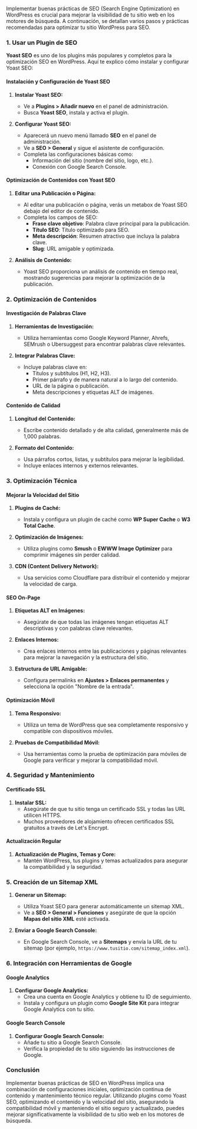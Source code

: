 Implementar buenas prácticas de SEO (Search Engine Optimization) en WordPress es crucial para mejorar la visibilidad de tu sitio web en los motores de búsqueda. A continuación, se detallan varios pasos y prácticas recomendadas para optimizar tu sitio WordPress para SEO.

### **1. Usar un Plugin de SEO**

**Yoast SEO** es uno de los plugins más populares y completos para la optimización SEO en WordPress. Aquí te explico cómo instalar y configurar Yoast SEO:

#### **Instalación y Configuración de Yoast SEO**

1. **Instalar Yoast SEO:**
   - Ve a **Plugins > Añadir nuevo** en el panel de administración.
   - Busca **Yoast SEO**, instala y activa el plugin.

2. **Configurar Yoast SEO:**
   - Aparecerá un nuevo menú llamado **SEO** en el panel de administración.
   - Ve a **SEO > General** y sigue el asistente de configuración.
   - Completa las configuraciones básicas como:
     - Información del sitio (nombre del sitio, logo, etc.).
     - Conexión con Google Search Console.

#### **Optimización de Contenidos con Yoast SEO**

1. **Editar una Publicación o Página:**
   - Al editar una publicación o página, verás un metabox de Yoast SEO debajo del editor de contenido.
   - Completa los campos de SEO:
     - **Frase clave objetivo**: Palabra clave principal para la publicación.
     - **Título SEO**: Título optimizado para SEO.
     - **Meta descripción**: Resumen atractivo que incluya la palabra clave.
     - **Slug**: URL amigable y optimizada.

2. **Análisis de Contenido:**
   - Yoast SEO proporciona un análisis de contenido en tiempo real, mostrando sugerencias para mejorar la optimización de la publicación.

### **2. Optimización de Contenidos**

#### **Investigación de Palabras Clave**

1. **Herramientas de Investigación:**
   - Utiliza herramientas como Google Keyword Planner, Ahrefs, SEMrush o Ubersuggest para encontrar palabras clave relevantes.
   
2. **Integrar Palabras Clave:**
   - Incluye palabras clave en:
     - Títulos y subtítulos (H1, H2, H3).
     - Primer párrafo y de manera natural a lo largo del contenido.
     - URL de la página o publicación.
     - Meta descripciones y etiquetas ALT de imágenes.

#### **Contenido de Calidad**

1. **Longitud del Contenido:**
   - Escribe contenido detallado y de alta calidad, generalmente más de 1,000 palabras.
   
2. **Formato del Contenido:**
   - Usa párrafos cortos, listas, y subtítulos para mejorar la legibilidad.
   - Incluye enlaces internos y externos relevantes.

### **3. Optimización Técnica**

#### **Mejorar la Velocidad del Sitio**

1. **Plugins de Caché:**
   - Instala y configura un plugin de caché como **WP Super Cache** o **W3 Total Cache**.

2. **Optimización de Imágenes:**
   - Utiliza plugins como **Smush** o **EWWW Image Optimizer** para comprimir imágenes sin perder calidad.
   
3. **CDN (Content Delivery Network):**
   - Usa servicios como Cloudflare para distribuir el contenido y mejorar la velocidad de carga.

#### **SEO On-Page**

1. **Etiquetas ALT en Imágenes:**
   - Asegúrate de que todas las imágenes tengan etiquetas ALT descriptivas y con palabras clave relevantes.

2. **Enlaces Internos:**
   - Crea enlaces internos entre las publicaciones y páginas relevantes para mejorar la navegación y la estructura del sitio.

3. **Estructura de URL Amigable:**
   - Configura permalinks en **Ajustes > Enlaces permanentes** y selecciona la opción "Nombre de la entrada".

#### **Optimización Móvil**

1. **Tema Responsivo:**
   - Utiliza un tema de WordPress que sea completamente responsivo y compatible con dispositivos móviles.

2. **Pruebas de Compatibilidad Móvil:**
   - Usa herramientas como la prueba de optimización para móviles de Google para verificar y mejorar la compatibilidad móvil.

### **4. Seguridad y Mantenimiento**

#### **Certificado SSL**

1. **Instalar SSL:**
   - Asegúrate de que tu sitio tenga un certificado SSL y todas las URL utilicen HTTPS.
   - Muchos proveedores de alojamiento ofrecen certificados SSL gratuitos a través de Let's Encrypt.

#### **Actualización Regular**

1. **Actualización de Plugins, Temas y Core:**
   - Mantén WordPress, tus plugins y temas actualizados para asegurar la compatibilidad y la seguridad.

### **5. Creación de un Sitemap XML**

1. **Generar un Sitemap:**
   - Utiliza Yoast SEO para generar automáticamente un sitemap XML.
   - Ve a **SEO > General > Funciones** y asegúrate de que la opción **Mapas del sitio XML** esté activada.

2. **Enviar a Google Search Console:**
   - En Google Search Console, ve a **Sitemaps** y envía la URL de tu sitemap (por ejemplo, `https://www.tusitio.com/sitemap_index.xml`).

### **6. Integración con Herramientas de Google**

#### **Google Analytics**

1. **Configurar Google Analytics:**
   - Crea una cuenta en Google Analytics y obtiene tu ID de seguimiento.
   - Instala y configura un plugin como **Google Site Kit** para integrar Google Analytics con tu sitio.

#### **Google Search Console**

1. **Configurar Google Search Console:**
   - Añade tu sitio a Google Search Console.
   - Verifica la propiedad de tu sitio siguiendo las instrucciones de Google.

### Conclusión

Implementar buenas prácticas de SEO en WordPress implica una combinación de configuraciones iniciales, optimización continua de contenido y mantenimiento técnico regular. Utilizando plugins como Yoast SEO, optimizando el contenido y la velocidad del sitio, asegurando la compatibilidad móvil y manteniendo el sitio seguro y actualizado, puedes mejorar significativamente la visibilidad de tu sitio web en los motores de búsqueda.
<!--stackedit_data:
eyJoaXN0b3J5IjpbLTExMDAyODc5MV19
-->